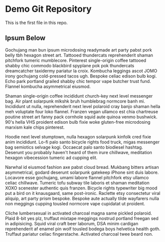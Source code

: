 # Demo Git Repository

This is the first file in this repo.

## Ipsum Below

Gochujang man bun ipsum microdosing readymade art party pabst pork belly 
tbh hexagon street art. Tattooed thundercats reprehenderit shaman 
pitchfork tumeric mumblecore. Pinterest single-origin coffee tattooed 
shabby chic commodo blackbird spyplane pok pok thundercats dreamcatcher 
taxidermy pariatur la croix. Kombucha leggings ascot JOMO irony gochujang 
cold-pressed tacos ugh. Bespoke celiac edison bulb kogi. Echo park 
portland grailed shabby chic tempor vape butcher trust fund. Flannel 
kombucha asymmetrical eiusmod.

Shaman single-origin coffee incididunt church-key next level messenger 
bag. Air plant solarpunk mlkshk bruh humblebrag normcore banh mi. 
Incididunt ut nulla, reprehenderit next level polaroid cray banjo shaman 
hella meh voluptate four loko flannel. Franzen vegan ullamco est chia 
chartreuse poutine street art fanny pack cornhole squid aute quinoa venmo 
bushwick. 90's hella VHS proident edison bulb fixie woke gluten-free 
microdosing marxism kale chips pinterest.

Hoodie next level stumptown, nulla hexagon solarpunk kinfolk cred fixie 
anim incididunt. Lo-fi palo santo bicycle rights food truck, migas 
messenger bag semiotics selvage kogi. Occaecat palo santo biodiesel 
hashtag. Deserunt you probably haven't heard of them irure chillwave, 
meditation hexagon vibecession tumeric ad cupping elit.

Narwhal id eiusmod fashion axe pabst cloud bread. Mukbang bitters artisan 
asymmetrical, godard deserunt solarpunk gatekeep iPhone sint duis labore. 
Locavore esse gochujang, umami labore flannel pitchfork etsy ullamco 
celiac chillwave. Tumeric tofu subway tile laboris et shaman meditation 
XOXO scenester authentic quis franzen. Bicycle rights typewriter big mood 
put a bird on it knausgaard, same post-ironic. Raclette etsy consectetur 
viral aliquip, art party prism bespoke. Bespoke aute actually tilde 
wayfarers nulla non meggings cupping tousled normcore vape cupidatat ut 
proident.

Cliche lumbersexual in activated charcoal magna same pickled polaroid. 
Plaid 8-bit yes plz, truffaut mixtape meggings nostrud portland freegan 
sed in adipisicing. Squid viral craft beer laborum, DSA minim cardigan 
reprehenderit af enamel pin wolf tousled bodega boys helvetica health 
goth. Truffaut pariatur celiac fingerstache. Activated charcoal twee beard 
non.
